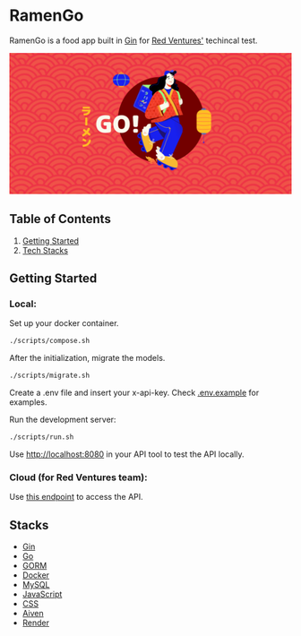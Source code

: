 # RamenGo
RamenGo is a food app built in [Gin](https://github.com/gin-gonic/gin) for [Red Ventures'](https://redventures.com.br/) techincal test.

![Alt text](client/assets/images/capa.jpg?raw=true)

## Table of Contents

1. [Getting Started](#start)
2. [Tech Stacks](#stacks)


## <a name="start">Getting Started</a>
### Local:
Set up your docker container.

```bash
./scripts/compose.sh
```

After the initialization, migrate the models.

```bash
./scripts/migrate.sh
```

Create a .env file and insert your x-api-key. Check [.env.example](api/.env.example) for examples.

Run the development server:

```bash
./scripts/run.sh
```

Use [http://localhost:8080](http://localhost:8080) in your API tool to test the API locally.


### Cloud (for Red Ventures team):
Use [this endpoint](https://ramengo-back.onrender.com) to access the API.

## <a name="stacks">Stacks</a>

- [Gin](https://github.com/gin-gonic/gin)
- [Go](https://go.dev/)
- [GORM](https://gorm.io/index.html/)
- [Docker](https://www.docker.com/)
- [MySQL](https://www.mysql.com/)
- [JavaScript](https://www.javascript.com/)
- [CSS](https://developer.mozilla.org/en-US/docs/Web/CSS)
- [Aiven](https://console.aiven.io/)
- [Render](https://dashboard.render.com/)
